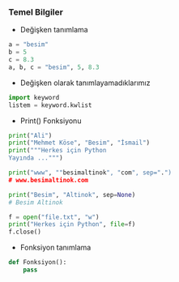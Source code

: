 ### Temel Bilgiler


+ Değişken tanımlama
```python
a = "besim"
b = 5
c = 8.3
a, b, c = "besim", 5, 8.3
```

+ Değişken olarak tanımlayamadıklarımız
```python
import keyword
listem = keyword.kwlist
```

+ Print() Fonksiyonu
```python
print("Ali")
print("Mehmet Köse", "Besim", "İsmail")
print("""Herkes için Python
Yayında ...""")

print("www", ""besimaltinok", "com", sep=".")
# www.besimaltinok.com

print("Besim", "Altinok", sep=None)
# Besim Altinok

f = open("file.txt", "w") 
print("Herkes için Python", file=f)
f.close()
```

+ Fonksiyon tanımlama
```python
def Fonksiyon():
    pass
```
